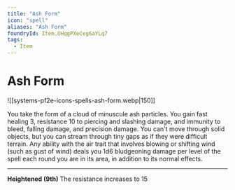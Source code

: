 ```yaml
---
title: "Ash Form"
icon: "spell"
aliases: "Ash Form"
foundryId: Item.UHqgPXeCeg6aYLq7
tags:
  - Item
---
```


# Ash Form
![[systems-pf2e-icons-spells-ash-form.webp|150]]

You take the form of a cloud of minuscule ash particles. You gain fast healing 3, resistance 10 to piercing and slashing damage, and immunity to bleed, falling damage, and precision damage. You can't move through solid objects, but you can stream through tiny gaps as if they were difficult terrain. Any ability with the air trait that involves blowing or shifting wind (such as gust of wind) deals you 1d6 bludgeoning damage per level of the spell each round you are in its area, in addition to its normal effects.

* * *

**Heightened (9th)** The resistance increases to 15
